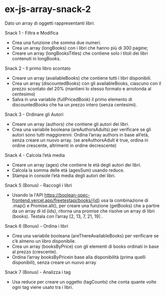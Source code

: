 # ex-js-array-snack-2

Dato un array di oggetti rappresentanti libri:

Snack 1 - Filtra e Modifica
- Crea una funzione che somma due numeri.
- Crea un array (longBooks) con i libri che hanno più di 300 pagine;
- Creare un array (longBooksTitles) che contiene solo i titoli dei libri contenuti in longBooks.

Snack 2 - Il primo libro scontato
- Creare un array (availableBooks) che contiene tutti i libri disponibili.
- Crea un array (discountedBooks) con gli availableBooks, ciascuno con il prezzo scontato del 20% (mantieni lo stesso formato e arrotonda al centesimo)
- Salva in una variabile (fullPricedBook) il primo elemento di discountedBooks che ha un prezzo intero (senza centesimi).

Snack 3 - Ordinare gli Autori
- Creare un array (authors) che contiene gli autori dei libri.
- Crea una variabile booleana (areAuthorsAdults) per verificare se gli autori sono tutti maggiorenni.
Ordina l’array authors in base all’età, senza creare un nuovo array.
(se areAuthorsAdult è true, ordina in ordine crescente, altrimenti in ordine decrescente)

Snack 4 - Calcola l’età media
- Creare un array (ages) che contiene le età degli autori dei libri.
- Calcola la somma delle età (agesSum) usando reduce.
- Stampa in console l’età media degli autori dei libri.

Snack 5 (Bonus) - Raccogli i libri
- Usando la l'API https://boolean-spec-frontend.vercel.app/freetestapi/books/{id} usa la combinazione di .map() e Promise.all(), per creare una funzione (getBooks) che a partire da un array di id (ids), ritorna una promise che risolve un array di libri (books).
Testala con l’array [2, 13, 7, 21, 19] .

Snack 6 (Bonus) - Ordina i libri
- Crea una variabile booleana (areThereAvailableBooks) per verificare se c’è almeno un libro disponibile.
- Crea un array (booksByPrice) con gli elementi di books ordinati in base al prezzo (crescente).
- Ordina l’array booksByPricein base alla disponibilità (prima quelli disponibili), senza creare un nuovo array

Snack 7 (Bonus) - Analizza i tag
- Usa reduce per creare un oggetto (tagCounts) che conta quante volte ogni tag viene usato tra i libri.
